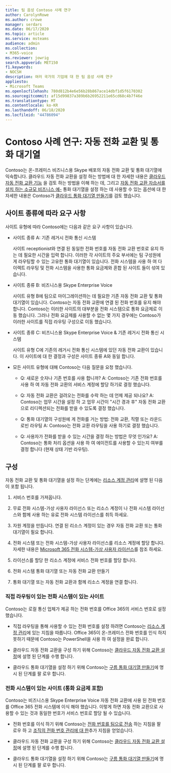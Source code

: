 ```yaml
---
title: 팀 음성 Contoso 사례 연구
author: CarolynRowe
ms.author: crowe
manager: serdars
ms.date: 06/17/2020
ms.topic: article
ms.service: msteams
audience: admin
ms.collection:
- M365-voice
ms.reviewer: jowrig
search.appverid: MET150
f1.keywords:
- NOCSH
description: 여러 국가의 기업에 대 한 팀 음성 사례 연구
appliesto:
- Microsoft Teams
ms.openlocfilehash: 780d812b4e6e56b28b867ace14dbf1d5f6170302
ms.sourcegitcommit: af15d99837a389b6b26952211e65cd68c4b7f46e
ms.translationtype: MT
ms.contentlocale: ko-KR
ms.lasthandoff: 06/18/2020
ms.locfileid: "44786094"
---
```

# <a name="contoso-case-study-auto-attendants-and-call-queues"></a>Contoso 사례 연구: 자동 전화 교환 및 통화 대기열

Contoso는 온-프레미스 비즈니스용 Skype 배포의 자동 전화 교환 및 통화 대기열에 익숙합니다. 클라우드 자동 전화 교환을 설정 하는 방법에 대 한 자세한 내용은 [클라우드 자동 전화 교환 기능](what-are-phone-system-auto-attendants.md) 을 검토 하는 방법을 이해 하는 데, 그리고 [자동 전화 교환 자습서를 설치 하는 소규모 비즈니스 예-](tutorial-org-aa.yml) 통화 대기열을 설정 하는 데 사용할 수 있는 옵션에 대 한 자세한 내용은 Contoso가 [클라우드 통화 대기열 만들기](create-a-phone-system-call-queue.md)를 검토 했습니다.  

## <a name="requirements-depending-on-site-type"></a>사이트 종류에 따라 요구 사항

사이트 유형에 따라 Contoso에는 다음과 같은 요구 사항이 있습니다.

- 사이트 종류 A: 기존 레거시 전화 통신 시스템 

  사이트 receptionist와 연결 된 동일한 전화 번호를 자동 전화 교환 번호로 유지 하는 데 필요한 시간을 입력 합니다. 이러한 각 사이트의 주요 부서에는 팀 구성원에 게 라우팅할 수 있는 고유한 통화 대기열이 있습니다. 전화 시스템을 사용 하 여 다이렉트 라우팅 및 전화 시스템을 사용한 통화 요금제와 혼합 된 사이트 들이 섞여 있습니다.  

- 사이트 종류 B: 비즈니스용 Skype Enterprise Voice 

  사이트 유형 B에 팀으로 마이그레이션하는 데 필요한 기존 자동 전화 교환 및 통화 대기열이 있습니다. Contoso는 자동 전화 교환에 연결 된 전화 번호를 유지 해야 합니다. Contoso는 이러한 사이트의 대부분을 전화 시스템으로 통화 요금제로 이동 했습니다. 그러나 전화 요금제를 사용할 수 없는 몇 가지 경우에는 Contoso가 이러한 사이트를 직접 라우팅 구성으로 이동 했습니다.  

- 사이트 종류 C: 비즈니스용 Skype Enterprise Voice & 기존 레거시 전화 통신 시스템 

  사이트 유형 C에 기존의 레거시 전화 통신 시스템에 있던 자동 전화 교환이 있습니다. 이 사이트에 대 한 결정과 구성은 사이트 종류 A와 동일 합니다.   

- 모든 사이트 유형에 대해 Contoso는 다음 질문을 요청 했습니다.

  - Q: 새로운 숫자나 기존 번호를 사용 합니까? 
    A: Contoso는 기존 전화 번호를 사용 하 여 자동 전화 교환의 서비스 계정에 할당 하기로 결정 했습니다. 

  - Q: 자동 전화 교환은 걸려오는 전화를 수락 하는 데 언제 제공 되나요? 
    A: Contoso는 업무 시간을 설정 하 고 업무 시간이 "시간 경과 후" 자동 전화 교환으로 리디렉션되는 전화를 받을 수 있도록 결정 했습니다.  

  - Q: 통화 대기열의 구성원에 게 전화를 거는 방법: 전화 교환, 직렬 또는 라운드 로빈 라우팅 
    A: Contoso는 전화 교환 라우팅을 사용 하기로 결정 했습니다. 

  - Q: 사용자가 전화를 받을 수 있는 시간을 결정 하는 방법은 무엇 인가요? 
    A: Contoso는 통화 처리 옵션을 사용 하 여 에이전트를 사용할 수 있는지 여부를 결정 합니다 (현재 상태 기반 라우팅). 


## <a name="configuration"></a>구성

자동 전화 교환 및 통화 대기열을 설정 하는 단계에는 [리소스 계정 관리](manage-resource-accounts.md)에 설명 된 다음이 포함 됩니다. 

1. 서비스 번호를 가져옵니다. 

2. 무료 전화 시스템-가상 사용자 라이선스 또는 리소스 계정이 나 전화 시스템 라이선스와 함께 사용 하는 유료 전화 시스템 라이선스를 취득 하세요.

3. 자원 계정을 만듭니다. 연결 된 리소스 계정이 있는 경우 자동 전화 교환 또는 통화 대기열이 필요 합니다. 

4. 전화 시스템 또는 전화 시스템-가상 사용자 라이선스를 리소스 계정에 할당 합니다. 자세한 내용은 [Microsoft 365 전화 시스템-가상 사용자 라이선스](https://docs.microsoft.com/microsoftteams/teams-add-on-licensing/virtual-user)를 참조 하세요.

5. 라이선스를 할당 한 리소스 계정에 서비스 전화 번호를 할당 합니다. 

6. 전화 시스템 통화 대기열 또는 자동 전화 교환 만들기 

7. 통화 대기열 또는 자동 전화 교환과 함께 리소스 계정을 연결 합니다. 


### <a name="sites-with-phone-system-with-direct-routing"></a>직접 라우팅이 있는 전화 시스템이 있는 사이트 

Contoso는 로컬 통신 업체가 제공 하는 전화 번호를 Office 365의 서비스 번호로 설정 했습니다. 

- 직접 라우팅을 통해 사용할 수 있는 전화 번호를 설정 하려면 Contoso는 [리소스 계정 관리](manage-resource-accounts.md)에 있는 지침을 따릅니다. Office 365이 온-프레미스 전화 번호를 인식 하지 못하기 때문에 Contoso는 PowerShell을 사용 하 여 설정을 완료 합니다.   

- 클라우드 자동 전화 교환을 구성 하기 위해 Contoso는 [클라우드 자동 전화 교환 설정](create-a-phone-system-auto-attendant.md)에 설명 된 단계를 수행 합니다. 

- 클라우드 통화 대기열을 설정 하기 위해 Contoso는 [구름 통화 대기열 만들기](create-a-phone-system-call-queue.md)에 명시 된 단계를 팔 로우 합니다.  


### <a name="sites-with-phone-system-with-calling-plan"></a>전화 시스템이 있는 사이트 (통화 요금제 포함)

Contoso는 비즈니스용 Skype Enterprise Voice 자동 전화 교환에 사용 된 전화 번호를 Office 365 전화 시스템에 이식 해야 했습니다. 이렇게 하면 자동 전화 교환으로 사용할 수 있는 것과 동일한 번호가 서비스 번호로 할당 될 수 있습니다. 

- 전화 번호를 이식 하기 위해 Contoso는 [전화 번호를 팀으로 전송](https://docs.microsoft.com/microsoftteams/phone-number-calling-plans/transfer-phone-numbers-to-teams) 하는 지침을 팔 로우 하 고 [조직의 전화 번호 관리에 대 한](https://docs.microsoft.com/microsoftteams/manage-phone-numbers-for-your-organization/manage-phone-numbers-for-your-organization)추가 지침을 얻었습니다.

- 클라우드 자동 전화 교환을 구성 하기 위해 Contoso는 [클라우드 자동 전화 교환 설정](create-a-phone-system-auto-attendant.md)에 설명 된 단계를 수행 합니다.

-  클라우드 통화 대기열을 설정 하기 위해 Contoso는 [구름 통화 대기열 만들기](create-a-phone-system-call-queue.md)에 명시 된 단계를 팔 로우 합니다.  

 